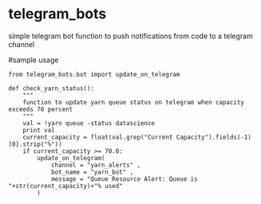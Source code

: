 # telegram_bots
simple telegram bot function to push notifications from code to a telegram channel


#sample usage

```
from telegram_bots.bot import update_on_telegram

def check_yarn_status():
    """
    function to update yarn queue status on telegram when capacity exceeds 70 percent
    """
    val = !yarn queue -status datascience
    print val
    current_capacity = float(val.grep("Current Capacity").fields(-1)[0].strip("%"))
    if current_capacity >= 70.0:
        update_on_telegram(
            channel = "yarn_alerts" , 
            bot_name = "yarn_bot" , 
            message = "Queue Resource Alert: Queue is "+str(current_capacity)+"% used"
        )


```
